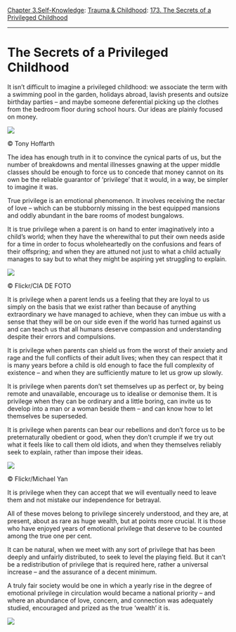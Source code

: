 [Chapter 3.Self-Knowledge](https://www.theschooloflife.com/thebookoflife/category/self-knowledge/): [Trauma & Childhood](https://www.theschooloflife.com/thebookoflife/category/self-knowledge/trauma-childhood/): [173. The Secrets of a Privileged Childhood](https://www.theschooloflife.com/thebookoflife/the-secrets-of-a-privileged-childhood/)

* * *

# The Secrets of a Privileged Childhood

It isn’t difficult to imagine a privileged childhood: we associate the term with a swimming pool in the garden, holidays abroad, lavish presents and outsize birthday parties – and maybe someone deferential picking up the clothes from the bedroom floor during school hours. Our ideas are plainly focused on money.

 ![](https://www.theschooloflife.com/thebookoflife/wp-content/uploads/2018/02/2429493766_43c4fb7121_z.jpg)

© Tony Hoffarth

The idea has enough truth in it to convince the cynical parts of us, but the number of breakdowns and mental illnesses gnawing at the upper middle classes should be enough to force us to concede that money cannot on its own be the reliable guarantor of ‘privilege’ that it would, in a way, be simpler to imagine it was.

True privilege is an emotional phenomenon. It involves receiving the nectar of love – which can be stubbornly missing in the best equipped mansions and oddly abundant in the bare rooms of modest bungalows.

It is true privilege when a parent is on hand to enter imaginatively into a child’s world; when they have the wherewithal to put their own needs aside for a time in order to focus wholeheartedly on the confusions and fears of their offspring; and when they are attuned not just to what a child actually manages to say but to what they might be aspiring yet struggling to explain.

 ![](https://www.theschooloflife.com/thebookoflife/wp-content/uploads/2018/02/3369622159_0142de3df3_z.jpg)

© Flickr/CIA DE FOTO

It is privilege when a parent lends us a feeling that they are loyal to us simply on the basis that we exist rather than because of anything extraordinary we have managed to achieve, when they can imbue us with a sense that they will be on our side even if the world has turned against us and can teach us that all humans deserve compassion and understanding despite their errors and compulsions.

It is privilege when parents can shield us from the worst of their anxiety and rage and the full conflicts of their adult lives; when they can respect that it is many years before a child is old enough to face the full complexity of existence – and when they are sufficiently mature to let us grow up slowly.

It is privilege when parents don’t set themselves up as perfect or, by being remote and unavailable, encourage us to idealise or demonise them. It is privilege when they can be ordinary and a little boring, can invite us to develop into a man or a woman beside them – and can know how to let themselves be superseded.

It is privilege when parents can bear our rebellions and don’t force us to be preternaturally obedient or good, when they don’t crumple if we try out what it feels like to call them old idiots, and when they themselves reliably seek to explain, rather than impose their ideas.

 ![](https://www.theschooloflife.com/thebookoflife/wp-content/uploads/2018/02/7058517959_c9fe4ffc66_z.jpg)

© Flickr/Michael Yan

It is privilege when they can accept that we will eventually need to leave them and not mistake our independence for betrayal.

All of these moves belong to privilege sincerely understood, and they are, at present, about as rare as huge wealth, but at points more crucial. It is those who have enjoyed years of emotional privilege that deserve to be counted among the true one per cent.

It can be natural, when we meet with any sort of privilege that has been deeply and unfairly distributed, to seek to level the playing field. But it can’t be a redistribution of privilege that is required here, rather a universal increase – and the assurance of a decent minimum.

A truly fair society would be one in which a yearly rise in the degree of emotional privilege in circulation would became a national priority – and where an abundance of love, concern, and connection was adequately studied, encouraged and prized as the true ‘wealth’ it is.

[![](https://img.youtube.com/vi/es1KtHW45nI/0.jpg)](https://www.youtube.com/embed/es1KtHW45nI '')
